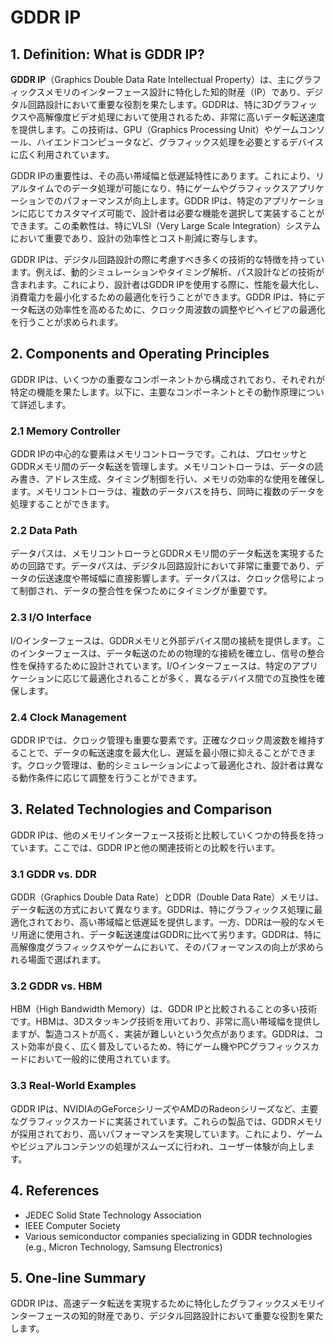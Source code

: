 # GDDR IP

## 1. Definition: What is **GDDR IP**?
**GDDR IP**（Graphics Double Data Rate Intellectual Property）は、主にグラフィックスメモリのインターフェース設計に特化した知的財産（IP）であり、デジタル回路設計において重要な役割を果たします。GDDRは、特に3Dグラフィックスや高解像度ビデオ処理において使用されるため、非常に高いデータ転送速度を提供します。この技術は、GPU（Graphics Processing Unit）やゲームコンソール、ハイエンドコンピュータなど、グラフィックス処理を必要とするデバイスに広く利用されています。

GDDR IPの重要性は、その高い帯域幅と低遅延特性にあります。これにより、リアルタイムでのデータ処理が可能になり、特にゲームやグラフィックスアプリケーションでのパフォーマンスが向上します。GDDR IPは、特定のアプリケーションに応じてカスタマイズ可能で、設計者は必要な機能を選択して実装することができます。この柔軟性は、特にVLSI（Very Large Scale Integration）システムにおいて重要であり、設計の効率性とコスト削減に寄与します。

GDDR IPは、デジタル回路設計の際に考慮すべき多くの技術的な特徴を持っています。例えば、動的シミュレーションやタイミング解析、パス設計などの技術が含まれます。これにより、設計者はGDDR IPを使用する際に、性能を最大化し、消費電力を最小化するための最適化を行うことができます。GDDR IPは、特にデータ転送の効率性を高めるために、クロック周波数の調整やビヘイビアの最適化を行うことが求められます。

## 2. Components and Operating Principles
GDDR IPは、いくつかの重要なコンポーネントから構成されており、それぞれが特定の機能を果たします。以下に、主要なコンポーネントとその動作原理について詳述します。

### 2.1 Memory Controller
GDDR IPの中心的な要素はメモリコントローラです。これは、プロセッサとGDDRメモリ間のデータ転送を管理します。メモリコントローラは、データの読み書き、アドレス生成、タイミング制御を行い、メモリの効率的な使用を確保します。メモリコントローラは、複数のデータバスを持ち、同時に複数のデータを処理することができます。

### 2.2 Data Path
データパスは、メモリコントローラとGDDRメモリ間のデータ転送を実現するための回路です。データパスは、デジタル回路設計において非常に重要であり、データの伝送速度や帯域幅に直接影響します。データパスは、クロック信号によって制御され、データの整合性を保つためにタイミングが重要です。

### 2.3 I/O Interface
I/Oインターフェースは、GDDRメモリと外部デバイス間の接続を提供します。このインターフェースは、データ転送のための物理的な接続を確立し、信号の整合性を保持するために設計されています。I/Oインターフェースは、特定のアプリケーションに応じて最適化されることが多く、異なるデバイス間での互換性を確保します。

### 2.4 Clock Management
GDDR IPでは、クロック管理も重要な要素です。正確なクロック周波数を維持することで、データの転送速度を最大化し、遅延を最小限に抑えることができます。クロック管理は、動的シミュレーションによって最適化され、設計者は異なる動作条件に応じて調整を行うことができます。

## 3. Related Technologies and Comparison
GDDR IPは、他のメモリインターフェース技術と比較していくつかの特長を持っています。ここでは、GDDR IPと他の関連技術との比較を行います。

### 3.1 GDDR vs. DDR
GDDR（Graphics Double Data Rate）とDDR（Double Data Rate）メモリは、データ転送の方式において異なります。GDDRは、特にグラフィックス処理に最適化されており、高い帯域幅と低遅延を提供します。一方、DDRは一般的なメモリ用途に使用され、データ転送速度はGDDRに比べて劣ります。GDDRは、特に高解像度グラフィックスやゲームにおいて、そのパフォーマンスの向上が求められる場面で選ばれます。

### 3.2 GDDR vs. HBM
HBM（High Bandwidth Memory）は、GDDR IPと比較されることの多い技術です。HBMは、3Dスタッキング技術を用いており、非常に高い帯域幅を提供しますが、製造コストが高く、実装が難しいという欠点があります。GDDRは、コスト効率が良く、広く普及しているため、特にゲーム機やPCグラフィックスカードにおいて一般的に使用されています。

### 3.3 Real-World Examples
GDDR IPは、NVIDIAのGeForceシリーズやAMDのRadeonシリーズなど、主要なグラフィックスカードに実装されています。これらの製品では、GDDRメモリが採用されており、高いパフォーマンスを実現しています。これにより、ゲームやビジュアルコンテンツの処理がスムーズに行われ、ユーザー体験が向上します。

## 4. References
- JEDEC Solid State Technology Association
- IEEE Computer Society
- Various semiconductor companies specializing in GDDR technologies (e.g., Micron Technology, Samsung Electronics)

## 5. One-line Summary
GDDR IPは、高速データ転送を実現するために特化したグラフィックスメモリインターフェースの知的財産であり、デジタル回路設計において重要な役割を果たします。